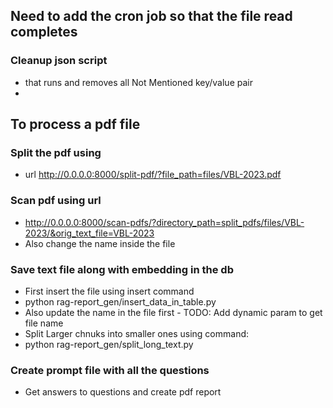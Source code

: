 ## Need to add the cron job so that the file read completes


### Cleanup json script

-  that runs and removes all Not Mentioned key/value pair
- 

## To process a pdf file

### Split the pdf using
- url http://0.0.0.0:8000/split-pdf/?file_path=files/VBL-2023.pdf

### Scan pdf using url

- http://0.0.0.0:8000/scan-pdfs/?directory_path=split_pdfs/files/VBL-2023/&orig_text_file=VBL-2023
- Also change the name inside the file

### Save text file along with embedding in the db

- First insert the file using insert command
- python rag-report_gen/insert_data_in_table.py
- Also update the name in the file first - TODO: Add dynamic param to get file name
- Split Larger chnuks into smaller ones using command:
- python rag-report_gen/split_long_text.py


### Create prompt file with all the questions

- Get answers to questions and create pdf report


